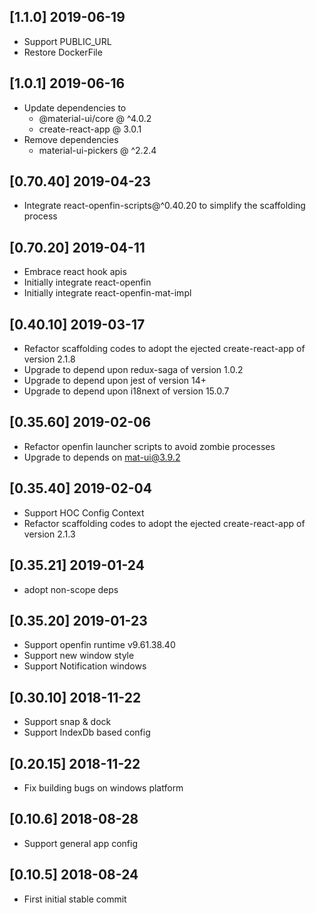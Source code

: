 ## [1.1.0] 2019-06-19
- Support PUBLIC_URL
- Restore DockerFile
## [1.0.1] 2019-06-16
- Update dependencies to
    - @material-ui/core @ ^4.0.2
    - create-react-app @ 3.0.1
- Remove dependencies
    - material-ui-pickers @ ^2.2.4

## [0.70.40] 2019-04-23
- Integrate react-openfin-scripts@^0.40.20 to simplify the scaffolding process

## [0.70.20] 2019-04-11
- Embrace react hook apis
- Initially integrate react-openfin
- Initially integrate react-openfin-mat-impl

## [0.40.10] 2019-03-17
- Refactor scaffolding codes to adopt the ejected create-react-app of version 2.1.8
- Upgrade to depend upon redux-saga of version 1.0.2
- Upgrade to depend upon jest of version 14+
- Upgrade to depend upon i18next of version 15.0.7


## [0.35.60] 2019-02-06
- Refactor openfin launcher scripts to avoid zombie processes
- Upgrade to depends on mat-ui@3.9.2

## [0.35.40] 2019-02-04
- Support HOC Config Context
- Refactor scaffolding codes to adopt the ejected create-react-app of version 2.1.3

## [0.35.21] 2019-01-24
- adopt non-scope deps

## [0.35.20] 2019-01-23
- Support openfin runtime v9.61.38.40
- Support new window style
- Support Notification windows

## [0.30.10] 2018-11-22
- Support snap & dock
- Support IndexDb based config

## [0.20.15] 2018-11-22
- Fix building bugs on windows platform

## [0.10.6] 2018-08-28
- Support general app config

## [0.10.5] 2018-08-24
- First initial stable commit
